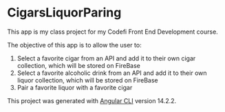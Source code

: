 # CigarsLiquorParing

This app is my class project for my Codefi Front End Development course.

The objective of this app is to allow the user to:

1. Select a favorite cigar from an API and add it to their own cigar collection, which will be stored on FireBase
2. Select a favorite alcoholic drink from an API and add it to their own liquor collection, which will be stored on FireBase
3. Pair a favorite liquor with a favorite cigar

This project was generated with [Angular CLI](https://github.com/angular/angular-cli) version 14.2.2.
